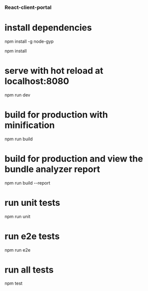 ### React-client-portal

# install dependencies

npm install -g node-gyp

npm install

# serve with hot reload at localhost:8080
npm run dev  

# build for production with minification
npm run build

# build for production and view the bundle analyzer report
npm run build --report

# run unit tests
npm run unit

# run e2e tests
npm run e2e

# run all tests
npm test
